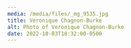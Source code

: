 ```yaml
---
media: /media/files/_mg_9535.jpg
title: Veronique Chagnon-Burke
alt: Photo of Veronique Chagnon-Burke
date: 2022-10-03T18:32:00-0500
---
```

